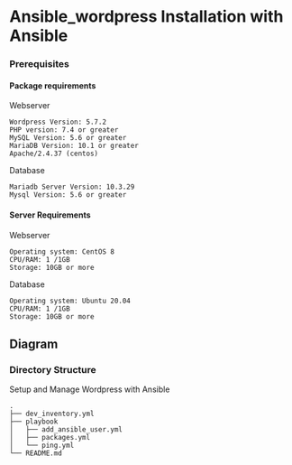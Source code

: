 # Ansible_wordpress Installation with Ansible

### Prerequisites

#### Package requirements
Webserver
```
Wordpress Version: 5.7.2
PHP version: 7.4 or greater
MySQL Version: 5.6 or greater
MariaDB Version: 10.1 or greater
Apache/2.4.37 (centos)
```
Database
```
Mariadb Server Version: 10.3.29
Mysql Version: 5.6 or greater 
```
#### Server Requirements
Webserver
```
Operating system: CentOS 8
CPU/RAM: 1 /1GB
Storage: 10GB or more
```
Database
```
Operating system: Ubuntu 20.04
CPU/RAM: 1 /1GB
Storage: 10GB or more
```

## Diagram

### Directory Structure
Setup and Manage Wordpress with Ansible
```
.
├── dev_inventory.yml
├── playbook
│   ├── add_ansible_user.yml
│   ├── packages.yml
│   └── ping.yml
└── README.md
```